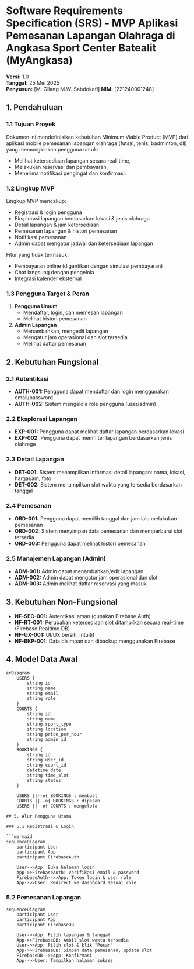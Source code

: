 # Software Requirements Specification (SRS) - MVP Aplikasi Pemesanan Lapangan Olahraga di Angkasa Sport Center Batealit (MyAngkasa)

**Versi:** 1.0  
**Tanggal:** 25 Mei 2025  
**Penyusun:** [M. Gilang M.W. Sabdokafi]
**NIM:** [221240001248]

## 1. Pendahuluan

### 1.1 Tujuan Proyek
Dokumen ini mendefinisikan kebutuhan Minimum Viable Product (MVP) dari aplikasi mobile pemesanan lapangan olahraga (futsal, tenis, badminton, dll) yang memungkinkan pengguna untuk:
- Melihat ketersediaan lapangan secara real-time,
- Melakukan reservasi dan pembayaran,
- Menerima notifikasi pengingat dan konfirmasi.

### 1.2 Lingkup MVP
Lingkup MVP mencakup:
- Registrasi & login pengguna
- Eksplorasi lapangan berdasarkan lokasi & jenis olahraga
- Detail lapangan & jam ketersediaan
- Pemesanan lapangan & histori pemesanan
- Notifikasi pemesanan
- Admin dapat mengatur jadwal dan ketersediaan lapangan

Fitur yang tidak termasuk:
- Pembayaran online (digantikan dengan simulasi pembayaran)
- Chat langsung dengan pengelola
- Integrasi kalender eksternal

### 1.3 Pengguna Target & Peran
1. **Pengguna Umum**
   - Mendaftar, login, dan memesan lapangan
   - Melihat histori pemesanan
2. **Admin Lapangan**
   - Menambahkan, mengedit lapangan
   - Mengatur jam operasional dan slot tersedia
   - Melihat daftar pemesanan

## 2. Kebutuhan Fungsional

### 2.1 Autentikasi
- **AUTH-001:** Pengguna dapat mendaftar dan login menggunakan email/password
- **AUTH-002:** Sistem mengelola role pengguna (user/admin)

### 2.2 Eksplorasi Lapangan
- **EXP-001:** Pengguna dapat melihat daftar lapangan berdasarkan lokasi
- **EXP-002:** Pengguna dapat memfilter lapangan berdasarkan jenis olahraga

### 2.3 Detail Lapangan
- **DET-001:** Sistem menampilkan informasi detail lapangan: nama, lokasi, harga/jam, foto
- **DET-002:** Sistem menampilkan slot waktu yang tersedia berdasarkan tanggal

### 2.4 Pemesanan
- **ORD-001:** Pengguna dapat memilih tanggal dan jam lalu melakukan pemesanan
- **ORD-002:** Sistem menyimpan data pemesanan dan memperbarui slot tersedia
- **ORD-003:** Pengguna dapat melihat histori pemesanan

### 2.5 Manajemen Lapangan (Admin)
- **ADM-001:** Admin dapat menambahkan/edit lapangan
- **ADM-002:** Admin dapat mengatur jam operasional dan slot
- **ADM-003:** Admin melihat daftar reservasi yang masuk

## 3. Kebutuhan Non-Fungsional

- **NF-SEC-001:** Autentikasi aman (gunakan Firebase Auth)
- **NF-RT-001:** Perubahan ketersediaan slot ditampilkan secara real-time (Firebase Realtime DB)
- **NF-UX-001:** UI/UX bersih, intuitif
- **NF-BKP-001:** Data disimpan dan dibackup menggunakan Firebase

## 4. Model Data Awal

```mermaid
erDiagram
    USERS {
        string id
        string name
        string email
        string role
    }
    COURTS {
        string id
        string name
        string sport_type
        string location
        string price_per_hour
        string admin_id
    }
    BOOKINGS {
        string id
        string user_id
        string court_id
        datetime date
        string time_slot
        string status
    }

    USERS ||--o{ BOOKINGS : membuat
    COURTS ||--o{ BOOKINGS : dipesan
    USERS ||--o{ COURTS : mengelola

## 5. Alur Pengguna Utama

### 5.1 Registrasi & Login

```mermaid
sequenceDiagram
    participant User
    participant App
    participant FirebaseAuth

    User->>App: Buka halaman login
    App->>FirebaseAuth: Verifikasi email & password
    FirebaseAuth-->>App: Token login & user role
    App-->>User: Redirect ke dashboard sesuai role
```

### 5.2 Pemesanan Lapangan

```mermaid
sequenceDiagram
    participant User
    participant App
    participant FirebaseDB

    User->>App: Pilih lapangan & tanggal
    App->>FirebaseDB: Ambil slot waktu tersedia
    User->>App: Pilih slot & klik "Pesan"
    App->>FirebaseDB: Simpan data pemesanan, update slot
    FirebaseDB-->>App: Konfirmasi
    App-->>User: Tampilkan halaman sukses
```